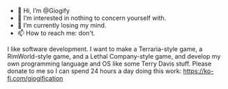 - 👋 Hi, I’m @Giogify
- 👀 I’m interested in nothing to concern yourself with.
- 🌱 I’m currently losing my mind.
- 📫 How to reach me: don't.

I like software development. I want to make a Terraria-style game, a RimWorld-style game, and a Lethal Company-style game, and develop my own programming language and OS like some Terry Davis stuff.
Please donate to me so I can spend 24 hours a day doing this work: https://ko-fi.com/giogification

<!---
Giogify/Giogify is a ✨ special ✨ repository because its `README.md` (this file) appears on your GitHub profile.
You can click the Preview link to take a look at your changes.
--->
